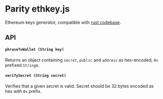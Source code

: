 # Parity ethkey.js

Ethereum keys generator, compatible with [rust codebase](https://github.com/paritytech/parity/tree/master/ethkey).

## API

#### `phraseToWallet (String key)`

Returns an object containing `secret`, `public` and `address` as hex-encoded, `0x` prefixed `String`s.

#### `verifySecret (String secret)`

Verifies that a given secret is valid. Secret should be 32 bytes encoded as hex with `0x` prefix.
